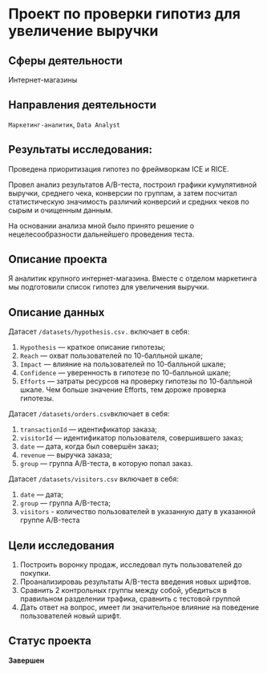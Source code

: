 # Проект по проверки гипотиз для увеличение выручки
## Сферы деятельности
Интернет-магазины
## Направления деятельности
`Маркетинг-аналитик`, `Data Analyst`

## Результаты исследования:
Проведена приоритизация гипотез по фреймворкам ICE и RICE. 

Провел анализ результатов A/B-теста, построил графики кумулятивной выручки, среднего чека,
конверсии по группам, а затем посчитал статистическую значимость различий конверсий и средних чеков по сырым и очищенным данным. 

На основании анализа мной было принято решение о нецелесообразности дальнейшего проведения теста.

## Описание проекта

Я аналитик крупного интернет-магазина. Вместе с отделом маркетинга мы подготовили список гипотез для увеличения выручки.


## Описание данных

Датасет `/datasets/hypothesis.csv.` включает в себя:

1. `Hypothesis` — краткое описание гипотезы;
2. `Reach` — охват пользователей по 10-балльной шкале;
3. `Impact` — влияние на пользователей по 10-балльной шкале;
4. `Confidence` — уверенность в гипотезе по 10-балльной шкале;
5. `Efforts` — затраты ресурсов на проверку гипотезы по 10-балльной шкале. Чем больше значение Efforts, тем дороже проверка гипотезы.


Датасет `/datasets/orders.csv`включает в себя:

1. `transactionId` — идентификатор заказа;
2. `visitorId` — идентификатор пользователя, совершившего заказ;
3. `date` — дата, когда был совершён заказ;
4. `revenue` — выручка заказа;
5. `group` — группа A/B-теста, в которую попал заказ.

Датасет `/datasets/visitors.csv` включает в себя:

1. `date` — дата;
2. `group` — группа A/B-теста;
3. `visitors` - количество пользователей в указанную дату в указанной группе A/B-теста

## Цели исследования

1. Построить воронку продаж, исследовал путь пользователей до покупки. 
2. Проанализироваь результаты A/B-теста введения новых шрифтов. 
3. Сравнить 2 контрольных группы между собой, убедиться в правильном разделении трафика, сравнить с тестовой группой
4. Дать ответ на вопрос, имеет ли значительное влияние на поведение пользователей новый шрифт.

## Статус проекта
**Завершен**
